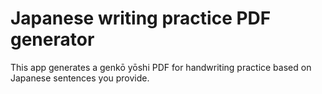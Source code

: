 # Japanese writing practice PDF generator
This app generates a genkō yōshi PDF for handwriting practice based on Japanese sentences you provide.
